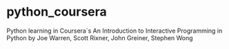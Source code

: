 # python_coursera
Python learning in Coursera´s
An Introduction to Interactive Programming in Python
by Joe Warren, Scott Rixner, John Greiner, Stephen Wong
